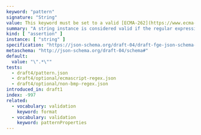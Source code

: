 ```yaml
---
keyword: "pattern"
signature: "String"
value: This keyword must be set to a valid [ECMA-262](https://www.ecma-international.org/publications-and-standards/standards/ecma-262/) regular expression
summary: "A string instance is considered valid if the regular expression matches the instance successfully."
kind: [ "assertion" ]
instance: [ "string" ]
specification: "https://json-schema.org/draft-04/draft-fge-json-schema-validation-00#rfc.section.5.2.3"
metaschema: "http://json-schema.org/draft-04/schema#"
default:
  value: "\".*\""
tests:
  - draft4/pattern.json
  - draft4/optional/ecmascript-regex.json
  - draft4/optional/non-bmp-regex.json
introduced_in: draft1
index: -997
related:
  - vocabulary: validation
    keyword: format
  - vocabulary: validation
    keyword: patternProperties
---
```

